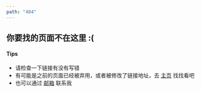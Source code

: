 ```yaml
---
path: "404"
---
```


## 你要找的页面不在这里 :(

#### Tips

- 请检查一下链接有没有写错
- 有可能是之前的页面已经被弃用，或者被修改了链接地址，去 [主页](/) 找找看吧
- 也可以通过 [邮箱](mailto:liangfengning@foxmail.com) 联系我